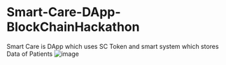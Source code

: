 # Smart-Care-DApp-BlockChainHackathon
Smart Care is DApp which uses SC Token and smart system which stores Data of Patients
![image](https://user-images.githubusercontent.com/72648864/154798218-e1981a18-4e79-4eb4-ac38-488841cd846c.png)

